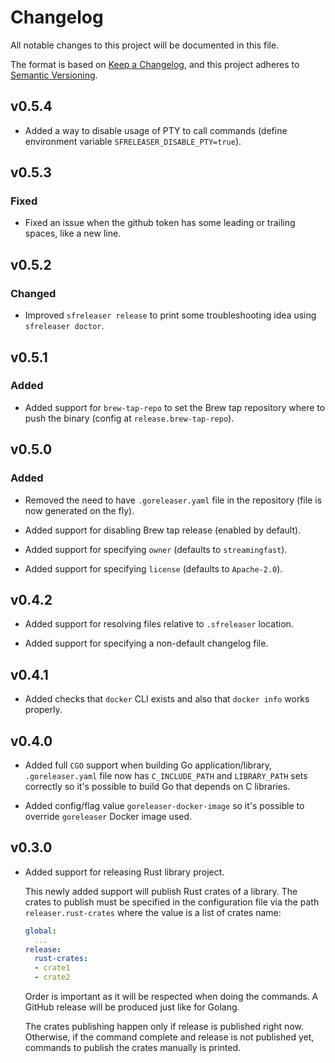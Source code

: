 # Changelog

All notable changes to this project will be documented in this file.

The format is based on [Keep a Changelog](https://keepachangelog.com/en/1.0.0/),
and this project adheres to [Semantic Versioning](https://semver.org/spec/v2.0.0.html).

## v0.5.4

* Added a way to disable usage of PTY to call commands (define environment variable `SFRELEASER_DISABLE_PTY=true`).

## v0.5.3

### Fixed

* Fixed an issue when the github token has some leading or trailing spaces, like a new line.

## v0.5.2

### Changed

* Improved `sfreleaser release` to print some troubleshooting idea using `sfreleaser doctor`.

## v0.5.1

### Added

* Added support for `brew-tap-repo` to set the Brew tap repository where to push the binary (config at `release.brew-tap-repo`).

## v0.5.0

### Added

* Removed the need to have `.goreleaser.yaml` file in the repository (file is now generated on the fly).

* Added support for disabling Brew tap release (enabled by default).

* Added support for specifying `owner` (defaults to `streamingfast`).

* Added support for specifying `license` (defaults to `Apache-2.0`).

## v0.4.2

* Added support for resolving files relative to `.sfreleaser` location.

* Added support for specifying a non-default changelog file.

## v0.4.1

* Added checks that `docker` CLI exists and also that `docker info` works properly.

## v0.4.0

* Added full `CGO` support when building Go application/library, `.goreleaser.yaml` file now has `C_INCLUDE_PATH` and `LIBRARY_PATH` sets correctly so it's possible to build Go that depends on C libraries.

* Added config/flag value `goreleaser-docker-image` so it's possible to override `goreleaser` Docker image used.

## v0.3.0

* Added support for releasing Rust library project.

  This newly added support will publish Rust crates of a library. The crates to publish must be
  specified in the configuration file via the path `releaser.rust-crates` where the value is a list
  of crates name:

  ```yaml
  global:
    ...
  release:
    rust-crates:
    - crate1
    - crate2
  ```

  Order is important as it will be respected when doing the commands. A GitHub release will be produced just
  like for Golang.

  The crates publishing happen only if release is published right now. Otherwise, if the command complete
  and release is not published yet, commands to publish the crates manually is printed.
